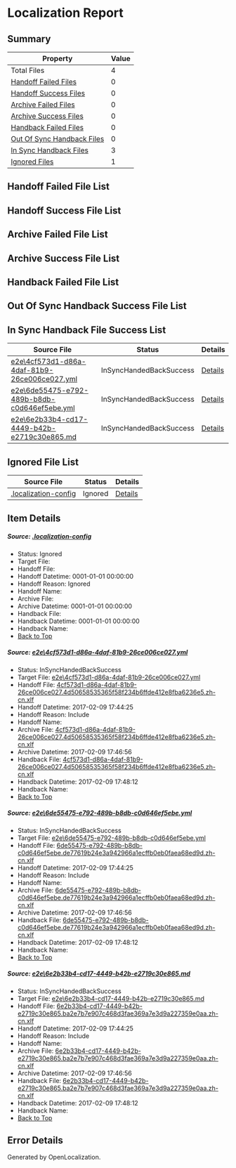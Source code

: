 # <a name='report-top'></a> Localization Report

## Summary
 Property | Value 
 -------- | ----- 
 Total Files | 4
[ Handoff Failed Files ](#handoff-failed-list)| 0
[ Handoff Success Files ](#handoff-success-list)| 0
[ Archive Failed Files ](#archive-failed-list)| 0
[ Archive Success Files ](#archive-success-list)| 0
[ Handback Failed Files ](#handback-failed-list)| 0
[ Out Of Sync Handback Files ](#outofsync-handback-success-list)| 0
[ In Sync Handback Files ](#insync-handback-success-list)| 3
[ Ignored Files ](#ignored-list)| 1

## <a name='handoff-failed-list'></a> Handoff Failed File List

## <a name='handoff-success-list'></a> Handoff Success File List

## <a name='archive-failed-list'></a> Archive Failed File List

## <a name='archive-success-list'></a> Archive Success File List

## <a name='handback-failed-list'></a> Handback Failed File List

## <a name='outofsync-handback-success-list'></a> Out Of Sync Handback Success File List

## <a name='insync-handback-success-list'></a> In Sync Handback File Success List
 Source File | Status | Details 
 ----------- | ------ | ------- 
 [e2e\4cf573d1-d86a-4daf-81b9-26ce006ce027.yml](https://github.com/OpenLocalizationTestOrg/ol-test0/blob/6fbaba8e401cd61863f78ef1ad4d7e3923b86306/e2e/4cf573d1-d86a-4daf-81b9-26ce006ce027.yml) | InSyncHandedBackSuccess | [Details](#db19c2dad3003735b2d2cf80f7aba3287827796c1)
 [e2e\6de55475-e792-489b-b8db-c0d646ef5ebe.yml](https://github.com/OpenLocalizationTestOrg/ol-test0/blob/6fbaba8e401cd61863f78ef1ad4d7e3923b86306/e2e/6de55475-e792-489b-b8db-c0d646ef5ebe.yml) | InSyncHandedBackSuccess | [Details](#4bb67d5e74e5dd4bd4cc480577f4b89aa66e729d2)
 [e2e\6e2b33b4-cd17-4449-b42b-e2719c30e865.md](https://github.com/OpenLocalizationTestOrg/ol-test0/blob/6fbaba8e401cd61863f78ef1ad4d7e3923b86306/e2e/6e2b33b4-cd17-4449-b42b-e2719c30e865.md) | InSyncHandedBackSuccess | [Details](#be3b7d3974705d224b10c7b642cd944e77a486ad3)

## <a name='ignored-list'></a> Ignored File List
 Source File | Status | Details 
 ----------- | ------ | ------- 
 [.localization-config](https://github.com/OpenLocalizationTestOrg/ol-test0/blob/6fbaba8e401cd61863f78ef1ad4d7e3923b86306/.localization-config) | Ignored | [Details](#cb0632cf59c1387fc1742bfb9fa3c47f87e2e5c90)

## Item Details
##### <a name='cb0632cf59c1387fc1742bfb9fa3c47f87e2e5c90'></a> Source: [.localization-config](https://github.com/OpenLocalizationTestOrg/ol-test0/blob/6fbaba8e401cd61863f78ef1ad4d7e3923b86306/.localization-config)
* Status: Ignored
* Target File: 
* Handoff File: 
* Handoff Datetime: 0001-01-01 00:00:00
* Handoff Reason: Ignored
* Handoff Name: 
* Archive File: 
* Archive Datetime: 0001-01-01 00:00:00
* Handback File: 
* Handback Datetime: 0001-01-01 00:00:00
* Handback Name: 
* [Back to Top](#report-top)

##### <a name='db19c2dad3003735b2d2cf80f7aba3287827796c1'></a> Source: [e2e\4cf573d1-d86a-4daf-81b9-26ce006ce027.yml](https://github.com/OpenLocalizationTestOrg/ol-test0/blob/6fbaba8e401cd61863f78ef1ad4d7e3923b86306/e2e/4cf573d1-d86a-4daf-81b9-26ce006ce027.yml)
* Status: InSyncHandedBackSuccess
* Target File: [e2e\4cf573d1-d86a-4daf-81b9-26ce006ce027.yml](https://github.com/OpenLocalizationTestOrg/ol-test0-zhcn/blob/348c414be5c2ea24c8178836c9dca8c776e56b71/e2e/4cf573d1-d86a-4daf-81b9-26ce006ce027.yml)
* Handoff File: [4cf573d1-d86a-4daf-81b9-26ce006ce027.4d50658535365f58f234b6ffde412e8fba6236e5.zh-cn.xlf](https://github.com/OpenLocalizationTestOrg/ol-test0-handoff/blob/791d6345a4aa8f999e1ace80c21afb5117117967/ol-handoff/OpenLocalizationTestOrg/ol-test0-zhcn/shujia/ht/4cf573d1-d86a-4daf-81b9-26ce006ce027.4d50658535365f58f234b6ffde412e8fba6236e5.zh-cn.xlf)
* Handoff Datetime: 2017-02-09 17:44:25
* Handoff Reason: Include
* Handoff Name: 
* Archive File: [4cf573d1-d86a-4daf-81b9-26ce006ce027.4d50658535365f58f234b6ffde412e8fba6236e5.zh-cn.xlf](https://github.com/OpenLocalizationTestOrg/ol-test0-handoff/blob/f140689e705532058ccd12cf6d68198ecd7c6e43/ol-archive/OpenLocalizationTestOrg/ol-test0-zhcn/shujia/ht/4cf573d1-d86a-4daf-81b9-26ce006ce027.4d50658535365f58f234b6ffde412e8fba6236e5.zh-cn.xlf)
* Archive Datetime: 2017-02-09 17:46:56
* Handback File: [4cf573d1-d86a-4daf-81b9-26ce006ce027.4d50658535365f58f234b6ffde412e8fba6236e5.zh-cn.xlf](https://github.com/OpenLocalizationTestOrg/ol-test0-handback/blob/6986152b48ae9a2f5208ac75a3d7fb4a504f03ad/ol-handback/OpenLocalizationTestOrg/ol-test0-zhcn/shujia/ht/4cf573d1-d86a-4daf-81b9-26ce006ce027.4d50658535365f58f234b6ffde412e8fba6236e5.zh-cn.xlf)
* Handback Datetime: 2017-02-09 17:48:12
* Handback Name: 
* [Back to Top](#report-top)

##### <a name='4bb67d5e74e5dd4bd4cc480577f4b89aa66e729d2'></a> Source: [e2e\6de55475-e792-489b-b8db-c0d646ef5ebe.yml](https://github.com/OpenLocalizationTestOrg/ol-test0/blob/6fbaba8e401cd61863f78ef1ad4d7e3923b86306/e2e/6de55475-e792-489b-b8db-c0d646ef5ebe.yml)
* Status: InSyncHandedBackSuccess
* Target File: [e2e\6de55475-e792-489b-b8db-c0d646ef5ebe.yml](https://github.com/OpenLocalizationTestOrg/ol-test0-zhcn/blob/348c414be5c2ea24c8178836c9dca8c776e56b71/e2e/6de55475-e792-489b-b8db-c0d646ef5ebe.yml)
* Handoff File: [6de55475-e792-489b-b8db-c0d646ef5ebe.de77619b24e3a942966a1ecffb0eb0faea68ed9d.zh-cn.xlf](https://github.com/OpenLocalizationTestOrg/ol-test0-handoff/blob/791d6345a4aa8f999e1ace80c21afb5117117967/ol-handoff/OpenLocalizationTestOrg/ol-test0-zhcn/shujia/ht/6de55475-e792-489b-b8db-c0d646ef5ebe.de77619b24e3a942966a1ecffb0eb0faea68ed9d.zh-cn.xlf)
* Handoff Datetime: 2017-02-09 17:44:25
* Handoff Reason: Include
* Handoff Name: 
* Archive File: [6de55475-e792-489b-b8db-c0d646ef5ebe.de77619b24e3a942966a1ecffb0eb0faea68ed9d.zh-cn.xlf](https://github.com/OpenLocalizationTestOrg/ol-test0-handoff/blob/f140689e705532058ccd12cf6d68198ecd7c6e43/ol-archive/OpenLocalizationTestOrg/ol-test0-zhcn/shujia/ht/6de55475-e792-489b-b8db-c0d646ef5ebe.de77619b24e3a942966a1ecffb0eb0faea68ed9d.zh-cn.xlf)
* Archive Datetime: 2017-02-09 17:46:56
* Handback File: [6de55475-e792-489b-b8db-c0d646ef5ebe.de77619b24e3a942966a1ecffb0eb0faea68ed9d.zh-cn.xlf](https://github.com/OpenLocalizationTestOrg/ol-test0-handback/blob/6986152b48ae9a2f5208ac75a3d7fb4a504f03ad/ol-handback/OpenLocalizationTestOrg/ol-test0-zhcn/shujia/ht/6de55475-e792-489b-b8db-c0d646ef5ebe.de77619b24e3a942966a1ecffb0eb0faea68ed9d.zh-cn.xlf)
* Handback Datetime: 2017-02-09 17:48:12
* Handback Name: 
* [Back to Top](#report-top)

##### <a name='be3b7d3974705d224b10c7b642cd944e77a486ad3'></a> Source: [e2e\6e2b33b4-cd17-4449-b42b-e2719c30e865.md](https://github.com/OpenLocalizationTestOrg/ol-test0/blob/6fbaba8e401cd61863f78ef1ad4d7e3923b86306/e2e/6e2b33b4-cd17-4449-b42b-e2719c30e865.md)
* Status: InSyncHandedBackSuccess
* Target File: [e2e\6e2b33b4-cd17-4449-b42b-e2719c30e865.md](https://github.com/OpenLocalizationTestOrg/ol-test0-zhcn/blob/348c414be5c2ea24c8178836c9dca8c776e56b71/e2e/6e2b33b4-cd17-4449-b42b-e2719c30e865.md)
* Handoff File: [6e2b33b4-cd17-4449-b42b-e2719c30e865.ba2e7b7e907c468d3fae369a7e3d9a227359e0aa.zh-cn.xlf](https://github.com/OpenLocalizationTestOrg/ol-test0-handoff/blob/791d6345a4aa8f999e1ace80c21afb5117117967/ol-handoff/OpenLocalizationTestOrg/ol-test0-zhcn/shujia/ht/6e2b33b4-cd17-4449-b42b-e2719c30e865.ba2e7b7e907c468d3fae369a7e3d9a227359e0aa.zh-cn.xlf)
* Handoff Datetime: 2017-02-09 17:44:25
* Handoff Reason: Include
* Handoff Name: 
* Archive File: [6e2b33b4-cd17-4449-b42b-e2719c30e865.ba2e7b7e907c468d3fae369a7e3d9a227359e0aa.zh-cn.xlf](https://github.com/OpenLocalizationTestOrg/ol-test0-handoff/blob/f140689e705532058ccd12cf6d68198ecd7c6e43/ol-archive/OpenLocalizationTestOrg/ol-test0-zhcn/shujia/ht/6e2b33b4-cd17-4449-b42b-e2719c30e865.ba2e7b7e907c468d3fae369a7e3d9a227359e0aa.zh-cn.xlf)
* Archive Datetime: 2017-02-09 17:46:56
* Handback File: [6e2b33b4-cd17-4449-b42b-e2719c30e865.ba2e7b7e907c468d3fae369a7e3d9a227359e0aa.zh-cn.xlf](https://github.com/OpenLocalizationTestOrg/ol-test0-handback/blob/6986152b48ae9a2f5208ac75a3d7fb4a504f03ad/ol-handback/OpenLocalizationTestOrg/ol-test0-zhcn/shujia/ht/6e2b33b4-cd17-4449-b42b-e2719c30e865.ba2e7b7e907c468d3fae369a7e3d9a227359e0aa.zh-cn.xlf)
* Handback Datetime: 2017-02-09 17:48:12
* Handback Name: 
* [Back to Top](#report-top)


## Error Details

Generated by OpenLocalization.
